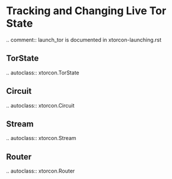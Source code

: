 Tracking and Changing Live Tor State
====================================

.. comment::
	launch_tor is documented in xtorcon-launching.rst


TorState
--------
.. autoclass:: xtorcon.TorState


Circuit
-------
.. autoclass:: xtorcon.Circuit


Stream
------
.. autoclass:: xtorcon.Stream


Router
------
.. autoclass:: xtorcon.Router
